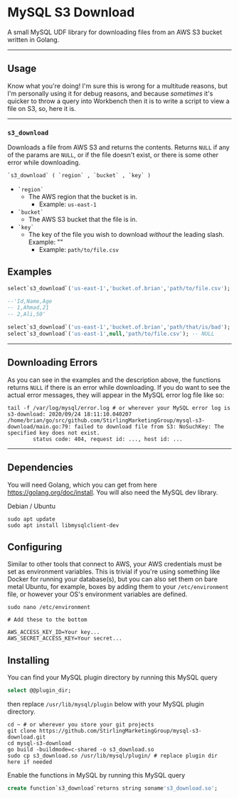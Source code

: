 # MySQL S3 Download

A small MySQL UDF library for downloading files from an AWS S3 bucket written in Golang.

---

## Usage

Know what you're doing! I'm sure this is wrong for a multitude reasons, but I'm personally using it for debug reasons, and because *sometimes* it's quicker to throw a query into Workbench then it is to write a script to view a file on S3, so, here it is.

---

### `s3_download`

Downloads a file from AWS S3 and returns the contents. Returns `NULL` if any of the params are `NULL`, or if the file doesn't exist, or there is some other error while downloading.

```sql
`s3_download` ( `region` , `bucket` , `key` )
```

- `` `region` ``
  - The AWS region that the bucket is in.
    - Example: `us-east-1`
- `` `bucket` ``
  - The AWS S3 bucket that the file is in.
- `` `key` ``
  - The key of the file you wish to download *without* the leading slash. Example: ""
    - Example: `path/to/file.csv`

## Examples

```sql
select`s3_download`('us-east-1','bucket.of.brian','path/to/file.csv');

--'Id,Name,Age
-- 1,Ahmad,21
-- 2,Ali,50'

select`s3_download`('us-east-1','bucket.of.brian','path/that/is/bad'); -- NULL
select`s3_download`('us-east-1',null,'path/to/file.csv'); -- NULL
```
---
## Downloading Errors

As you can see in the examples and the description above, the functions returns `NULL` if there is an error while downloading. If you do want to see the actual error messages, they will appear in the MySQL error log file like so:

```shell
tail -f /var/log/mysql/error.log # or wherever your MySQL error log is
s3-download: 2020/09/24 18:11:10.040207 /home/brian/go/src/github.com/StirlingMarketingGroup/mysql-s3-download/main.go:79: failed to download file from S3: NoSuchKey: The specified key does not exist.
        status code: 404, request id: ..., host id: ...
```

---

## Dependencies

You will need Golang, which you can get from here https://golang.org/doc/install. You will also need the MySQL dev library.

Debian / Ubuntu
```shell
sudo apt update
sudo apt install libmysqlclient-dev
```

## Configuring

Similar to other tools that connect to AWS, your AWS credentials must be set as environment variables. This is trivial if you're using something like Docker for running your database(s), but you can also set them on bare metal Ubuntu, for example, boxes by adding them to your `/etc/environment` file, or however your OS's environment variables are defined.

```shell
sudo nano /etc/environment

# Add these to the bottom

AWS_ACCESS_KEY_ID=Your key...
AWS_SECRET_ACCESS_KEY=Your secret...

```
## Installing

You can find your MySQL plugin directory by running this MySQL query

```sql
select @@plugin_dir;
```

then replace `/usr/lib/mysql/plugin` below with your MySQL plugin directory.

```shell
cd ~ # or wherever you store your git projects
git clone https://github.com/StirlingMarketingGroup/mysql-s3-download.git
cd mysql-s3-download
go build -buildmode=c-shared -o s3_download.so
sudo cp s3_download.so /usr/lib/mysql/plugin/ # replace plugin dir here if needed
```

Enable the functions in MySQL by running this MySQL query

```sql
create function`s3_download`returns string soname's3_download.so';
```
